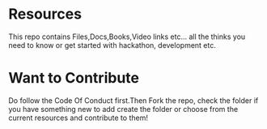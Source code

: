 # Resources

This repo contains Files,Docs,Books,Video links etc... all the thinks you need to know or get started with hackathon, development etc.

# Want to Contribute

Do follow the Code Of Conduct first.Then Fork the repo, check the folder if you have something new to add create the folder or choose from the current resources and contribute to them! 